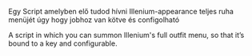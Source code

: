 Egy Script amelyben elő tudod hívni Illenium-appearance teljes ruha menüjét úgy hogy jobhoz van kötve és configolható

A script in which you can summon Illenium's full outfit menu, so that it’s bound to a key and configurable.
